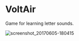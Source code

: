 # VoltAir

Game for learning letter sounds.

![screenshot_20170605-180415](https://cloud.githubusercontent.com/assets/15718174/26791495/91e7e628-4a17-11e7-9fb7-d75464cb1f6b.png)

